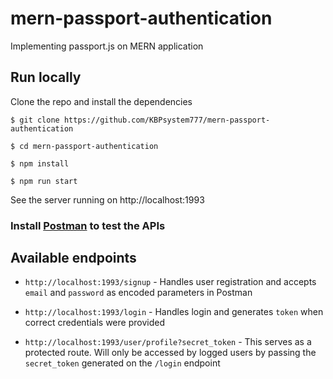 # mern-passport-authentication

Implementing passport.js on MERN application

## Run locally

Clone the repo and install the dependencies

```
$ git clone https://github.com/KBPsystem777/mern-passport-authentication

$ cd mern-passport-authentication

$ npm install

$ npm run start
```

See the server running on http://localhost:1993

### Install [Postman](https://www.postman.com) to test the APIs

## Available endpoints

- `http://localhost:1993/signup` - Handles user registration and accepts `email` and `password` as encoded parameters in Postman

- `http://localhost:1993/login` - Handles login and generates `token` when correct credentials were provided

- `http://localhost:1993/user/profile?secret_token` - This serves as a protected route. Will only be accessed by logged users by passing the `secret_token` generated on the `/login` endpoint
